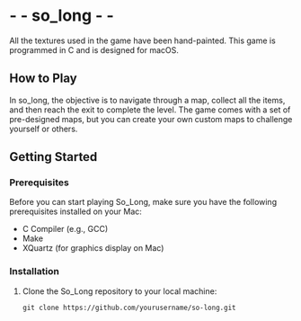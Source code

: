 # - - so_long - -

All the textures used in the game have been hand-painted. This game is programmed in C and is designed for macOS.

## How to Play

In so_long, the objective is to navigate through a map, collect all the items, and then reach the exit to complete the level. The game comes with a set of pre-designed maps, but you can create your own custom maps to challenge yourself or others.

## Getting Started

### Prerequisites

Before you can start playing So_Long, make sure you have the following prerequisites installed on your Mac:

- C Compiler (e.g., GCC)
- Make
- XQuartz (for graphics display on Mac)

### Installation

1. Clone the So_Long repository to your local machine:

   ```shell
   git clone https://github.com/yourusername/so-long.git

